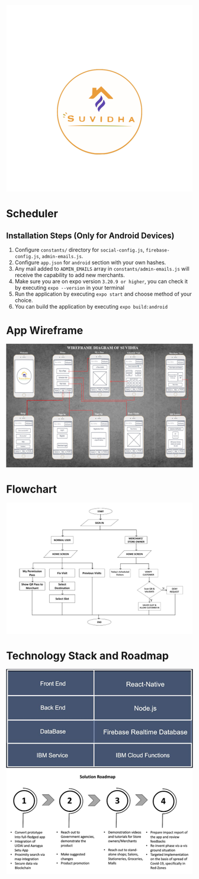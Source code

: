 ![Logo](assets/icon.png?raw=true)
# Scheduler

## Installation Steps (Only for Android Devices)

1.  Configure `constants/` directory for `social-config.js`, `firebase-config.js`, `admin-emails.js`.
2.  Configure `app.json` for `android` section with your own hashes.
3.  Any mail added to `ADMIN_EMAILS` array in `constants/admin-emails.js` will receive the capability to add new merchants.
4.  Make sure you are on expo version `3.20.9 or higher`, you can check it by executing `expo --version` in your terminal
5.  Run the application by executing `expo start` and choose method of your choice.
6.  You can build the application by executing `expo build:android`

# App Wireframe
![Wireframe](assets/Wireframe.jpg?raw=true)

# Flowchart
![Flowchart](assets/Flowchart.png?raw=true)

# Technology Stack and Roadmap

![TechStack](assets/Technology%20Stack.JPG?raw=true)
![Roadmap](assets/Roadmap.JPG?raw=true)
